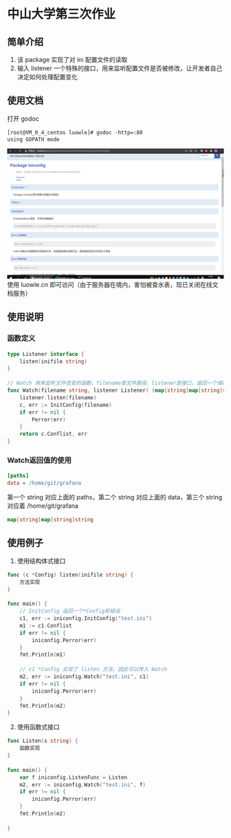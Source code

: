 # 中山大学第三次作业
## 简单介绍
1. 该 package 实现了对 ini 配置文件的读取
2. 输入 listener 一个特殊的接口，用来监听配置文件是否被修改，让开发者自己决定如何处理配置变化

## 使用文档
打开 godoc
```
[root@VM_0_4_centos luowle]# godoc -http=:80
using GOPATH mode
```
![](image/api.png)
使用 luowle.cn 即可访问（由于服务器在境内，害怕被查水表，现已关闭在线文档服务）

## 使用说明
### 函数定义
```go
type Listener interface {
	listen(inifile string)
}

// Watch 用来监听文件改变的函数，filename是文件路径，listener是接口，返回一个储存文件信息的map[string]map[string]string和错误类型error
func Watch(filename string, listener Listener) (map[string]map[string]string, error) {
	listener.listen(filename)
	c, err := InitConfig(filename)
	if err != nil {
		Perror(err)
	}
	return c.Conflist, err
}

```
### Watch返回值的使用
```ini
[paths]
data = /home/git/grafana
```
第一个 string 对应上面的 paths，第二个 string 对应上面的 data，第三个 string 对应着 /home/git/grafana
```go
map[string]map[string]string
```

## 使用例子
1. 使用结构体式接口
```go
func (c *Config) listen(inifile string) {
    方法实现
}

func main() {
    // InitConfig 返回一个*Config和错误
	c1, err := iniconfig.InitConfig("test.ini")
	m1 := c1.Conflist
	if err != nil {
		iniconfig.Perror(err)
	}
    fmt.Println(m1)
    
    // c1 *Config 实现了 listen 方法，因此可以传入 Watch
	m2, err := iniconfig.Watch("test.ini", c1)
	if err != nil {
		iniconfig.Perror(err)
	}
	fmt.Println(m2)
}
```

2. 使用函数式接口
```go
func Listen(s string) {
    函数实现
}

func main() {
	var f iniconfig.ListenFunc = Listen
	m2, err := iniconfig.Watch("test.ini", f)
	if err != nil {
		iniconfig.Perror(err)
	}
	fmt.Println(m2)

}
```